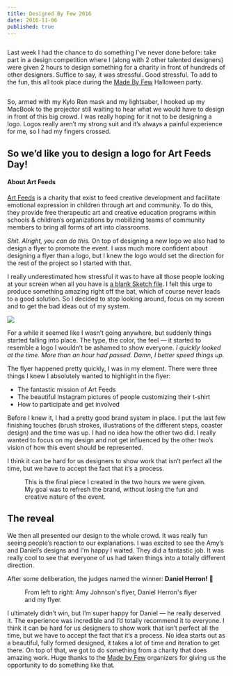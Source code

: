 ```yaml
---
title: Designed By Few 2016
date: 2016-11-06
published: true
---
```


<figure class="figure--flush">
  <img src="/assets/articles/designed-by-few-2016/dxf.png" alt="">
</figure>



Last week I had the chance to do something I’ve never done before: take part in a design competition where I (along with 2 other talented designers) were given 2 hours to design something for a charity in front of hundreds of other designers. Suffice to say, it was stressful. Good stressful. To add to the fun, this all took place during the [Made By Few][mxf] Halloween party.

<figure class="figure--right">
  <img src="/assets/articles/designed-by-few-2016/photo-booth.png" alt="">
</figure>

So, armed with my Kylo Ren mask and my lightsaber, I hooked up my MacBook to the projector still waiting to hear what we would have to design in front of this big crowd. I was really hoping for it not to be designing a logo. Logos really aren’t my strong suit and it’s always a painful experience for me, so I had my fingers crossed.

## So we’d like you to design a logo for Art Feeds Day!

<aside class="figure--left">
  <h4>About Art Feeds</h4>
  <p><a href="http://artfeeds.org">​Art Feeds</a> is a charity that exist to feed creative development and facilitate emotional expression in children through art and community. To do this, they provide free therapeutic art and creative education programs within schools &amp; children’s organizations by mobilizing teams of community members to bring all forms of art into classrooms.</p>
</aside>

*Shit. Alright, you can do this.* On top of designing a new logo we also had to design a flyer to promote the event. I was much more confident about designing a flyer than a logo, but I knew the logo would set the direction for the rest of the project so I started with that.

I really underestimated how stressful it was to have all those people looking at your screen when all you have is [a blank Sketch file][alex-tweet]. I felt this urge to produce something amazing right off the bat, which of course never leads to a good solution. So I decided to stop looking around, focus on my screen and to get the bad ideas out of my system.

![](/assets/articles/designed-by-few-2016/logo-progress.gif)

For a while it seemed like I wasn’t going anywhere, but suddenly things started falling into place. The type, the color, the feel — it started to resemble a logo I wouldn’t be ashamed to show everyone. *I quickly looked at the time. More than an hour had passed. Damn, I better speed things up.*

The flyer happened pretty quickly, I was in my element. There were three things I knew I absolutely wanted to highlight in the flyer:

- The fantastic mission of Art Feeds
- The beautiful Instagram pictures of people customizing their t-shirt
- How to participate and get involved

Before I knew it, I had a pretty good brand system in place. I put the last few finishing touches (brush strokes, illustrations of the different steps, coaster design) and the time was up. I had no idea how the other two did. I really wanted to focus on my design and not get influenced by the other two’s vision of how this event should be represented.

<p class="pull-quote">I think it can be hard for us designers to show work that isn’t perfect all the time, but we have to accept the fact that it’s a process.</p>

<figure class="figure--extend-right">
  <img src="/assets/articles/designed-by-few-2016/my-final.png" alt="">
  <figcaption>This is the final piece I created in the two hours we were given. My goal was to refresh the brand, without losing the fun and creative nature of the event.</figcaption>
</figure>

## The reveal
We then all presented our design to the whole crowd. It was really fun seeing people’s reaction to our explanations. I was excited to see the Amy’s and Daniel’s designs and I'm happy I waited. They did a fantastic job. It was really cool to see that everyone of us had taken things into a totally different direction.

After some deliberation, the judges named the winner: **Daniel Herron!** 🎉

<figure class="figure--extend-right">
  <img src="/assets/articles/designed-by-few-2016/final-posters.jpg" alt="">
  <figcaption>From left to right: Amy Johnson's flyer, Daniel Herron's flyer and my flyer.</figcaption>
</figure>

I ultimately didn’t win, but I’m super happy for Daniel — he really deserved it. The experience was incredible and I’d totally recommend it to everyone. I think it can be hard for us designers to show work that isn’t perfect all the time, but we have to accept the fact that it’s a process. No idea starts out as a beautiful, fully formed designed, it takes a lot of time and iteration to get there. On top of that, we got to do something from a charity that does amazing work. Huge thanks to the [Made by Few][mxf] organizers for giving us the opportunity to do something like that.

[alex-tweet]: https://twitter.com/alexcornell/status/792173654989615104
[mxf]: https://madebyfew.com
